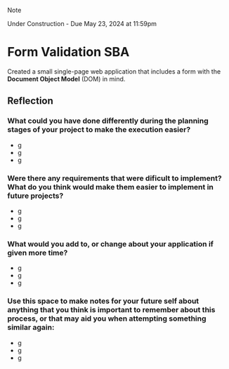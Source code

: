 > [!Note]
> Under Construction - Due May 23, 2024 at 11:59pm

# Form Validation SBA
Created a small single-page web application that includes a form with the **Document Object Model** (DOM) in mind.

## Reflection
### What could you have done differently during the planning stages of your project to make the execution easier?
- g
- g
- g

### Were there any requirements that were dificult to implement? What do you think would make them easier to implement in future projects?
- g
- g
- g
### What would you add to, or change about your application if given more time?
- g
- g
- g
### Use this space to make notes for your future self about anything that you think is important to remember about this process, or that may aid you when attempting something similar again:
- g
- g
- g
